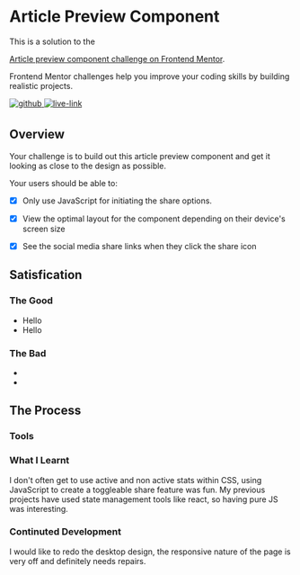 <!-- USE THIS TEMPLATE FOR FUTURE FRONTEND MENTOR PROJECTS, CLEAN CONSISTENT README'S FOR ALL PROJECTS - PAST SELF. -->

<!-- REPLACE HREFS & PROJECT NAMES -->
<h1>Article Preview Component</h1>
<p>
  This is a solution to the 
  
  [Article preview component challenge on Frontend Mentor](https://www.frontendmentor.io/challenges/article-preview-component-dYBN_pYFT).
  
  Frontend Mentor challenges help you improve your coding skills by building realistic projects. 
</p>

<!-- REPLACE HREFS -->
<a href="https://www.frontendmentor.io/solutions/article-preview-component-with-sass-lysjyshB6" target="_blank">
  <img src=https://img.shields.io/badge/solution-3e54a3?&style=for-the-badge&logo=frontendmentor&logoColor=white alt=github style="margin-bottom: 5px;" />
</a>
<a href="https://laughing-khorana-5fc194.netlify.app/" target="_blank">
  <img src=https://img.shields.io/badge/live%20demo-lightgreen?&style=for-the-badge&logo=html5&logoColor=333 alt=live-link style="margin-bottom: 5px;" />
</a>

<!-- REPLACE TASKS -->
<h2>Overview</h2>
Your challenge is to build out this article preview component and get it looking as close to the design as possible.

Your users should be able to:
- [x] Only use JavaScript for initiating the share options.
- [x] View the optimal layout for the component depending on their device's screen size
- [x] See the social media share links when they click the share icon



<!-- REPLACE LIST ITEMS -->
<h2>Satisfication</h2>
<h3>The Good</h3>
  <ul>
    <li>Hello</li>
    <li>Hello</li>
  </ul>
<h3>The Bad</h3>
  <ul>
    <li></li>
    <li></li>
  </ul>

<h2>The Process</h2>
<h3>Tools</h3>

<h3>What I Learnt</h3>
  <p>
    I don't often get to use active and non active stats within CSS, using JavaScript to create a toggleable share feature was fun.
    My previous projects have used state management tools like react, so having pure JS was interesting.
  </p>
<h3>Continuted Development</h3>
  <p>
    I would like to redo the desktop design, the responsive nature of the page is very off and definitely needs repairs.
  </p>
